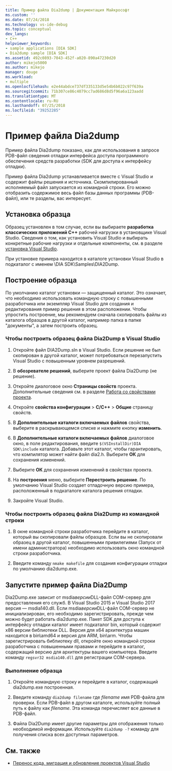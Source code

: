 ```yaml
---
title: Пример файла Dia2dump | Документация Майкрософт
ms.custom: ''
ms.date: 07/24/2018
ms.technology: vs-ide-debug
ms.topic: conceptual
dev_langs:
- C++
helpviewer_keywords:
- sample applications [DIA SDK]
- Dia2dump sample [DIA SDK]
ms.assetid: 492c0893-7043-452f-a020-890a47230d20
author: mikejo5000
ms.author: mikejo
manager: douge
ms.workload:
- multiple
ms.openlocfilehash: e2e44abdce737df335133d5e54b6b022c97f639a
ms.sourcegitcommit: 71b307ce86c4079cc7ad686d8d5f96a6a123aadd
ms.translationtype: MT
ms.contentlocale: ru-RU
ms.lasthandoff: 07/25/2018
ms.locfileid: "39252285"
---
```

# <a name="dia2dump-sample"></a>Пример файла Dia2dump

Пример файла Dia2dump показано, как для использования в запросе PDB-файл сведения отладки интерфейса доступа программного обеспечения средств разработки (SDK для доступа к интерфейсу отладки).

Пример файла Dia2dump устанавливается вместе с Visual Studio и содержит файлы решения и источника. Скомпилированный исполняемый файл запускается из командной строки. Его можно отобразить содержимое весь файл базы данных программы (PDB-файл), или те разделы, вас интересует.

## <a name="install-the-sample"></a>Установка образца

Образец установлен в том случае, если вы выбираете **разработка классических приложений C++** рабочей нагрузки в установщике Visual Studio. Сведения о том, как установить Visual Studio и выбирать конкретные рабочие нагрузки и отдельные компоненты, см. в разделе [установка Visual Studio](../../install/install-visual-studio.md).

При установке примера находится в каталоге установки Visual Studio в подкаталог с именем \DIA SDK\Samples\DIA2Dump.

## <a name="build-the-sample"></a>Построение образца

По умолчанию каталог установки — защищенный каталог. Это означает, что необходимо использовать командную строку с повышенными разработчика или экземпляр Visual Studio для создания и редактирования пример решения в этом расположении. Чтобы упростить построение, мы рекомендуем сначала скопировать файлы из каталога образцов в другой каталог, например папка в папке "документы", а затем построить образец.

### <a name="to-build-the-dia2dump-sample-in-visual-studio"></a>Чтобы построить образец файла Dia2Dump в Visual Studio

1. Откройте файл DIA2Dump.sln в Visual Studio. Если решение не был скопирован в другой каталог, может потребоваться перезапустить Visual Studio с повышенным уровнем разрешений.

1. В **обозревателе решений**, выберите проект файла Dia2Dump (не решение).

1. Откройте диалоговое окно **Страницы свойств** проекта. Дополнительные сведения см. в разделе [Работа со свойствами проекта](/cpp/ide/working-with-project-properties).

1. Откройте **свойства конфигурации** > **C/C++** > **Общие** страницу свойств.

1. В **Дополнительные каталоги включаемых файлов** свойства, выберите в раскрывающемся списке и нажмите кнопку **изменить**.

1. В **Дополнительные каталоги включаемых файлов** диалоговое окно, в поле редактирования, введите `$(VSInstallDir)DIA SDK\include` каталога. Добавьте этот каталог, чтобы гарантировать, что компилятор может найти файл dia2.h. Выберите **ОК** для сохранения изменений.

1. Выберите **ОК** для сохранения изменений в свойствах проекта.

1. На **построения** меню, выберите **Перестроить решение**. По умолчанию Visual Studio создает отладочную версию примера, расположенный в подкаталоге каталога решения отладки.

1. Закройте Visual Studio.

### <a name="to-build-the-dia2dump-sample-at-the-command-line"></a>Чтобы построить образец файла Dia2Dump из командной строки

1. В окне командной строки разработчика перейдите в каталог, который вы скопировали файлы образцов. Если вы не скопировали образец в другой каталог, повышенными привилегиями (Запуск от имени администратора) необходимо использовать окно командной строки разработчика.

1. Введите команду `nmake makefile` для создания конфигурации отладки по умолчанию dia2dump.exe.

## <a name="run-the-dia2dump-sample"></a>Запустите пример файла Dia2Dump

Dia2Dump.exe зависит от msdia*версии*DLL-файл COM-сервер для предоставления его служб. В Visual Studio 2015 и Visual Studio 2017 версия — msdia140.dll. Если msdia*версии*DLL-файл COM-сервер не инициализирован, его необходимо зарегистрировать, прежде чем можно будет работать dia2dump.exe. Пакет SDK для доступа к интерфейсу отладки каталог имеет подкаталог bin, который содержит x86 версии библиотеки DLL. Версия для x64 архитектура машин находится в bin\amd64 и версия для ARM, bin\arm. Чтобы зарегистрировать библиотеку dll, откройте окно командной строки разработчика с повышенными правами и перейдите в каталог, содержащий версию для архитектуры вашего компьютера. Введите команду `regsvr32 msdia140.dll` для регистрации COM-сервера.

### <a name="to-run-the-sample"></a>Выполнение образца

1. Откройте командную строку и перейдите в каталог, содержащий dia2dump.exe построенная.

1. Введите команду `dia2dump filename` где *filename* имя PDB-файла для проверки. Если PDB-файл в другом каталоге, используйте полный путь к файлу как *filename*. Эта команда перечисляет все данные в PDB-файл.

1. Файла Dia2Dump имеет другие параметры для отображения только необходимой информации. Используйте `dia2dump -?` команду для получения списка всех доступных параметров.

## <a name="see-also"></a>См. также

- [Перенос кода, миграция и обновление проектов Visual Studio](../../porting/port-migrate-and-upgrade-visual-studio-projects.md)  
